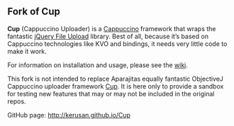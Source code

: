 ## Fork of Cup

**Cup** (Cappuccino Uploader) is a [Cappuccino](http://www.cappuccino-project.org) framework that wraps the fantastic [jQuery File Upload](http://blueimp.github.io/jQuery-File-Upload/) library. Best of all, because it’s based on Cappuccino technologies like KVO and bindings, it needs very little code to make it work.

For information on installation and usage, please see the [wiki](https://github.com/aparajita/Cup/wiki).

This fork is not intended to replace Aparajitas equally fantastic ObjectiveJ Cappuccino uploader framework [Cup](https://github.com/aparajita/Cup). It is here only to provide a sandbox for testing new features that may or may not be included in the original repos.

GitHub page: http://kerusan.github.io/Cup
